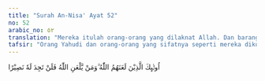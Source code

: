 ```yaml
---
title: "Surah An-Nisa' Ayat 52"
no: 52
arabic_no: ٥٢
translation: "Mereka itulah orang-orang yang dilaknat Allah. Dan barangsiapa dilaknat Allah, niscaya engkau tidak akan mendapatkan penolong baginya."
tafsir: "Orang Yahudi dan orang-orang yang sifatnya seperti mereka dikutuk Allah, dijauhkan dari rahmat-Nya. Ar-Razi berkata, \"Orang-orang Yahudi dan orang-orang semacam mereka itu, memang pantas dikutuk karena mereka sombong dan takabur; mereka memandang bahwa penyembah berhala lebih mulia daripada orang mukmin pengikut Muhammad. Apakah dapat diterima akal sehat bahwa orang musyrik, orang yang menyembah apa dan siapa pun selain Allah lebih baik dan lebih benar daripada orang yang hanya menyembah Allah?\"\n\nBarang siapa telah mendapat kutukan dari Allah pasti ia tidak akan menemukan penolong dan pembela yang akan membebaskannya dari siksaan dan azab di akhirat nanti, tidak ada yang akan memberi syafaat kepadanya dan tidak ada yang akan menolongnya."
---
```

اُولٰۤىِٕكَ الَّذِيْنَ لَعَنَهُمُ اللّٰهُ ۗوَمَنْ يَّلْعَنِ اللّٰهُ فَلَنْ تَجِدَ لَهٗ نَصِيْرًا 